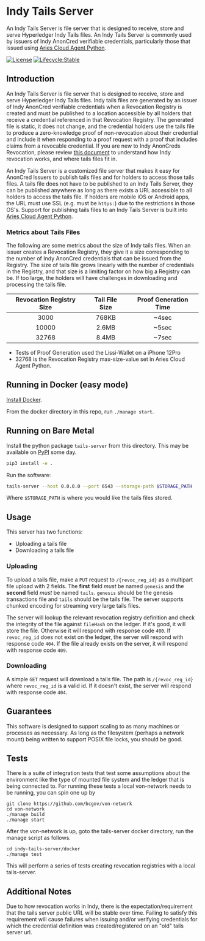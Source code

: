 # Indy Tails Server

An Indy Tails Server is file server that is designed to receive, store and serve
Hyperledger Indy Tails files. An Indy Tails Server is commonly used by issuers
of Indy AnonCred verifiable credentials, particularly those that issued using
[Aries Cloud Agent Python](https://github.com/hyperledger/aries-cloudagent-python).

[![License](https://img.shields.io/badge/License-Apache%202.0-blue.svg)](LICENSE)
[![Lifecycle:Stable](https://img.shields.io/badge/Lifecycle-Stable-97ca00)](README.md)

## Introduction

An Indy Tails Server is file server that is designed to receive, store and serve
Hyperledger Indy Tails files. Indy tails files are generated by an issuer of
Indy AnonCred verifiable credentials when a Revocation Registry is created and
must be published to a location accessible by all holders that receive a credential
referenced in that Revocation Registry. The generated file is static, it does not
change, and the credential holders use the tails file to produce a zero-knowledge
proof of non-revocation about their credential and include it when responding to
a proof request with a proof that includes claims from a revocable credential. If
you are new to Indy AnonCreds Revocation, please review
[this document](https://github.com/hyperledger/indy-hipe/tree/main/text/0011-cred-revocation) to understand
how Indy revocation works, and where tails files fit in.

An Indy Tails Server is a customized file server that makes it easy for AnonCred
Issuers to publish tails files and for holders to access those tails files. A tails
file does not have to be published to an Indy Tails Server, they can be published
anywhere as long as there exists a URL accessible to all holders to access the tails
file. If holders are mobile iOS or Android apps, the URL must use SSL (e.g. must be
`https:`) due to the restrictions in those OS's. Support for publishing tails files
to an Indy Tails Server is built into
[Aries Cloud Agent Python](https://github.com/hyperledger/aries-cloudagent-python).

### Metrics about Tails Files

The following are some metrics about the size of Indy tails files. When
an issuer creates a Revocation Registry, they give it a size corresponding
to the number of Indy AnonCred credentials that can be issued from the Registry.
The size of tails file grows linearly with the number of credentials in the
Registry, and that size is a limiting factor on how big a Registry can be. If
too large, the holders will have challenges in downloading and processing the
tails file.

| Revocation Registry Size | Tail File Size | Proof Generation Time |
| :---: | :---: | :---: |
| 3000 | 768KB | ~4sec |
| 10000 | 2.6MB | ~5sec |
| 32768 | 8.4MB | ~7sec |

- Tests of Proof Generation used the Lissi-Wallet on a iPhone 12Pro
- 32768 is the Revocation Registry max-size-value set in Aries Cloud Agent Python.

## Running in Docker (easy mode)

[Install Docker](https://docs.docker.com/get-docker/).

From the docker directory in this repo, run `./manage start`.

## Running on Bare Metal

Install the python package `tails-server` from this directory. This may be available on [PyPI](https://pypi.org/) some day.

```bash
pip3 install -e .
```

Run the software:

```bash
tails-server --host 0.0.0.0 --port 6543 --storage-path $STORAGE_PATH
```

Where `$STORAGE_PATH` is where you would like the tails files stored.

## Usage

This server has two functions:

- Uploading a tails file
- Downloading a tails file

### Uploading

To upload a tails file, make a `PUT` request to `/{revoc_reg_id}` as a multipart file upload with 2 fields. The **first** field _must_ be named `genesis` and the **second** field _must_ be named `tails`. `genesis` should be the genesis transactions file and `tails` should be the tails file. The server supports chunked encoding for streaming very large tails files.

The server will lookup the relevant revocation registry definition and check the integrity of the file against `fileHash` on the ledger. If it's good, it will store the file. Otherwise it will respond with response code `400`. If `revoc_reg_id` does not exist on the ledger, the server will respond with response code `404`. If the file already exists on the server, it will respond with response code `409`.

### Downloading

A simple `GET` request will download a tails file. The path is `/{revoc_reg_id}` where `revoc_reg_id` is a valid id. If it doesn't exist, the server will respond with response code `404`.

## Guarantees

This software is designed to support scaling to as many machines or processes as necessary. As long as the filesystem (perhaps a network mount) being written to support POSIX file locks, you should be good.

## Tests

There is a suite of integration tests that test some assumptions about the environment like the type of mounted file system and the ledger that is being connected to. For running these tests a local von-network needs to be running, you can spin one up by 
```
git clone https://github.com/bcgov/von-network
cd von-network
./manage build
./manage start
```
After the von-network is up, goto the tails-server docker directory, run the manage script as follows.
```
cd indy-tails-server/docker
./manage test
```
This will perform a series of tests creating revocation registries with a local tails-server.

## Additional Notes

Due to how revocation works in Indy, there is the expectation/requirement that the tails server public URL will be stable over time.
Failing to satisfy this requirement will cause failures when issuing and/or verifying credentials for which the credential definition was created/registered on an "old" tails server url.

